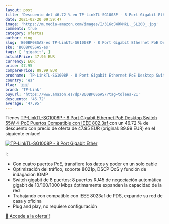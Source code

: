 ```yaml
---
layout: post
title: 'Descuento del 46.72 % en TP-LinkTL-SG1008P - 8 Port Gigabit Ether'
date: 2021-02-20 09:59:47
image: 'https://m.media-amazon.com/images/I/316oSWRkMkL._SL200_.jpg'
comments: true
category: ofertas
author: ring
slug: 'B00BP0SSAS-es TP-LinkTL-SG1008P - 8 Port Gigabit Ethernet PoE Desktop...'
sku: 'B00BP0SSAS-es'
tags: [ 'gigabit', ]
actualPrice: 47.95 EUR
currency: EUR
price: 47.95
comparePrice: 89.99 EUR
prodname: 'TP-LinkTL-SG1008P - 8 Port Gigabit Ethernet PoE Desktop Switch  55W 4-PoE Puertos  Compatible con IEEE 802.3af '
country: 'es'
flag: '🇪🇸'
brand: 'TP-Link'
buyurl: 'https://www.amazon.es/dp/B00BP0SSAS/?tag=tolees-21'
descuento: '46.72'
average: '47.95'
---
```


Tienes [TP-LinkTL-SG1008P - 8 Port Gigabit Ethernet PoE Desktop Switch  55W 4-PoE Puertos  Compatible con IEEE 802.3af ](https://www.amazon.es/dp/B00BP0SSAS/?tag=tolees-21) con un 46.72 % de descuento con precio de oferta de 47.95 EUR (original: 89.99 EUR) en el siguiente enlace!

[![TP-LinkTL-SG1008P - 8 Port Gigabit Ether](https://m.media-amazon.com/images/I/316oSWRkMkL._SL200_.jpg)](https://www.amazon.es/dp/B00BP0SSAS/?tag=tolees-21)

ℹ️:

- Con cuatro puertos PoE, transfiere los datos y poder en un solo cable
- Optimización del tráfico, soporte 8021p, DSCP QoS y función de indagación IGMP
- Switch gigabit de 8 puertos: 8 puertos RJ45 de negociación automática gigabit de 10/100/1000 Mbps óptimamente expanden la capacidad de la red
- Trabajando con compatible con IEEE 8023af de PDS, expande su red de casa y oficina
- Plug and play, no requiere configuración

[🛒 Accede a la oferta!!](https://www.amazon.es/dp/B00BP0SSAS/?tag=tolees-21)
